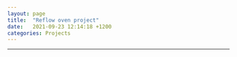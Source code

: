 ```yaml
---
layout: page
title:  "Reflow oven project"
date:   2021-09-23 12:14:18 +1200
categories: Projects
---
```

<hr>
<br/>
